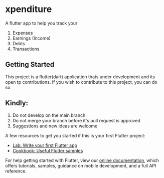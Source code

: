 # xpenditure

A flutter app to help you track your
  1. Expenses
  2. Earnings (Income)
  3. Debts
  4. Transactions

## Getting Started

This project is a flutter(dart) application thats under development and its open tp contributions. 
If you wish to contribute to this project, you can do so

## Kindly: 

  1. Do not develop on the main branch. 
  2. Do not merge your branch before it's pull request is approved
  3. Suggestions and new ideas are welcome


A few resources to get you started if this is your first Flutter project:

- [Lab: Write your first Flutter app](https://flutter.dev/docs/get-started/codelab)
- [Cookbook: Useful Flutter samples](https://flutter.dev/docs/cookbook)

For help getting started with Flutter, view our
[online documentation](https://flutter.dev/docs), which offers tutorials,
samples, guidance on mobile development, and a full API reference.


